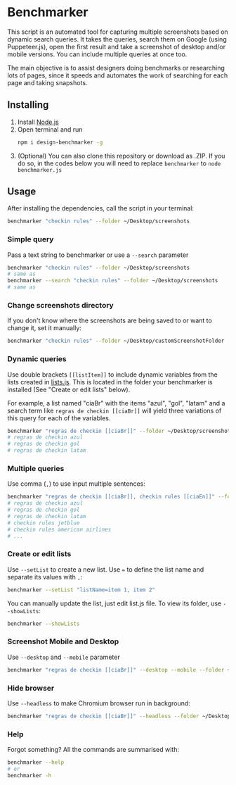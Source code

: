 # Benchmarker
This script is an automated tool for capturing multiple screenshots based on dynamic search queries. It takes the queries, search them on Google (using Puppeteer.js), open the first result and take a screenshot of desktop and/or mobile versions. You can include multiple queries at once too.

The main objective is to assist designers doing benchmarks or researching lots of pages, since it speeds and automates the work of searching for each page and taking snapshots.

## Installing
1. Install [Node.js](https://nodejs.org/en/download/)
2. Open terminal and run
    ```bash
    npm i design-benchmarker -g
    ```
3. (Optional) You can also clone this repository or download as .ZIP. If you do so, in the codes below you will need to replace `benchmarker` to `node benchmarker.js`

## Usage
After installing the dependencies, call the script in your terminal:
```bash
benchmarker "checkin rules" --folder ~/Desktop/screenshots
```

### Simple query
Pass a text string to benchmarker or use a `--search` parameter
```bash
benchmarker "checkin rules" --folder ~/Desktop/screenshots
# same as
benchmarker --search "checkin rules" --folder ~/Desktop/screenshots
# same as
```

### Change screenshots directory
If you don't know where the screenshots are being saved to or want to change it, set it manually:
```bash
benchmarker "checkin rules" --folder ~/Desktop/customScreenshotFolder
```

### Dynamic queries
Use double brackets `[[listItem]]` to include dynamic variables from the lists created in [lists.js](https://github.com/kikobr/Benchmarker/blob/master/lists.js). This is located in the folder your benchmarker is installed (See "Create or edit lists" below).

For example, a list named "ciaBr" with the items "azul", "gol", "latam" and a search term like `regras de checkin [[ciaBr]]` will yield three variations of this query for each of the variables.
```bash
benchmarker "regras de checkin [[ciaBr]]" --folder ~/Desktop/screenshots
# regras de checkin azul
# regras de checkin gol
# regras de checkin latam
```

### Multiple queries
Use comma (`,`) to use input multiple sentences:
```bash
benchmarker "regras de checkin [[ciaBr]], checkin rules [[ciaEn]]" --folder ~/Desktop/screenshots
# regras de checkin azul
# regras de checkin gol
# regras de checkin latam
# checkin rules jetblue
# checkin rules american airlines
# ...
```

### Create or edit lists
Use `--setList` to create a new list. Use `=` to define the list name and separate its values with `,`:
```bash
benchmarker --setList "listName=item 1, item 2"
```
You can manually update the list, just edit list.js file. To view its folder, use `--showLists`:
```bash
benchmarker --showLists
```

### Screenshot Mobile and Desktop
Use `--desktop` and `--mobile` parameter
```bash
benchmarker "regras de checkin [[ciaBr]]" --desktop --mobile --folder ~/Desktop/screenshots
```

### Hide browser
Use `--headless` to make Chromium browser run in background:
```bash
benchmarker "regras de checkin [[ciaBr]]" --headless --folder ~/Desktop/screenshots
```

### Help
Forgot something? All the commands are summarised with:
```bash
benchmarker --help
# or
benchmarker -h
```
